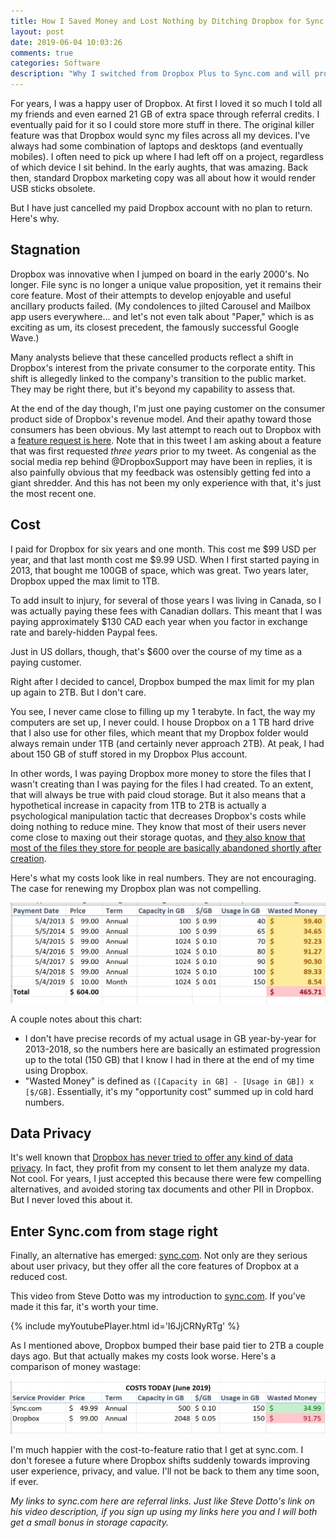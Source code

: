 ```yaml
---
title: How I Saved Money and Lost Nothing by Ditching Dropbox for Sync.com
layout: post
date: 2019-06-04 10:03:26 
comments: true
categories: Software
description: "Why I switched from Dropbox Plus to Sync.com and will probably never switch back."
---
```


[sync-referral]: https://www.sync.com/?_sync_refer=857f710b0

For years, I was a happy user of Dropbox. At first I loved it so much I told all my friends and even earned 21 GB of extra space through referral credits. I eventually paid for it so I could store more stuff in there. The original killer feature was that Dropbox would sync my files across all my devices. I've always had some combination of laptops and desktops (and eventually mobiles). I often need to pick up where I had left off on a project, regardless of which device I sit behind. In the early aughts, that was amazing. Back then, standard Dropbox marketing copy was all about how it would render USB sticks obsolete.

But I have just cancelled my paid Dropbox account with no plan to return. Here's why.

## Stagnation

Dropbox was innovative when I jumped on board in the early 2000's. No longer. File sync is no longer a unique value proposition, yet it remains their core feature. Most of their attempts to develop enjoyable and useful ancillary products failed. (My condolences to jilted Carousel and Mailbox app users everywhere... and let's not even talk about "Paper," which is as exciting as um, its closest precedent, the famously successful Google Wave.)

Many analysts believe that these cancelled products reflect a shift in Dropbox's interest from the private consumer to the corporate entity. This shift is allegedly linked to the company's transition to the public market. They may be right there, but it's beyond my capability to assess that.

At the end of the day though, I'm just one paying customer on the consumer product side of Dropbox's revenue model. And their apathy toward those consumers has been obvious. My last attempt to reach out to Dropbox with a [feature request is here](https://twitter.com/dtjohnso/status/1067803090676535296). Note that in this tweet I am asking about a feature that was first requested *three years* prior to my tweet. As congenial as the social media rep behind @DropboxSupport may have been in replies, it is also painfully obvious that my feedback was ostensibly getting fed into a giant shredder. And this has not been my only experience with that, it's just the most recent one.

## Cost

I paid for Dropbox for six years and one month. This cost me $99 USD per year, and that last month cost me $9.99 USD. When I first started paying in 2013, that bought me 100GB of space, which was great. Two years later, Dropbox upped the max limit to 1TB. 

To add insult to injury, for several of those years I was living in Canada, so I was actually paying these fees with Canadian dollars. This meant that I was paying approximately $130 CAD each year when you factor in exchange rate and barely-hidden Paypal fees. 

Just in US dollars, though, that's $600 over the course of my time as a paying customer.

Right after I decided to cancel, Dropbox bumped the max limit for my plan up again to 2TB. But I don't care. 

You see, I never came close to filling up my 1 terabyte. In fact, the way my computers are set up, I never could. I house Dropbox on a 1 TB hard drive that I also use for other files, which meant that my Dropbox folder would always remain under 1TB (and certainly never approach 2TB). At peak, I had about 150 GB of stuff stored in my Dropbox Plus account.

In other words, I was paying Dropbox more money to store the files that I wasn't creating than I was paying for the files I had created. To an extent, that will always be true with paid cloud storage. But it also means that a hypothetical increase in capacity from 1TB to 2TB is actually a psychological manipulation tactic that decreases Dropbox's costs while doing nothing to reduce mine. They know that most of their users never come close to maxing out their storage quotas, and [they also know that most of the files they store for people are basically abandoned shortly after creation](https://techcrunch.com/2019/05/06/dropbox-adds-cold-storage-layer-for-less-frequently-access-files/).

Here's what my costs look like in real numbers. They are not encouraging. The case for renewing my Dropbox plan was not compelling.

![](/images/2019/06/dropbox-costs-1.png)

A couple notes about this chart:

* I don't have precise records of my actual usage in GB year-by-year for 2013-2018, so the numbers here are basically an estimated progression up to the total (150 GB) that I know I had in there at the end of my time using Dropbox.
* "Wasted Money" is defined as `([Capacity in GB] - [Usage in GB]) x [$/GB]`. Essentially, it's my "opportunity cost" summed up in cold hard numbers.

## Data Privacy

It's well known that [Dropbox has never tried to offer any kind of data privacy](https://en.wikipedia.org/wiki/Criticism_of_Dropbox). In fact, they profit from my consent to let them analyze my data. Not cool. For years, I just accepted this because there were few compelling alternatives, and avoided storing tax documents and other PII in Dropbox. But I never loved this about it.

## Enter Sync.com from stage right

Finally, an alternative has emerged: [sync.com][sync-referral]. Not only are they serious about user privacy, but they offer all the core features of Dropbox at a reduced cost.

This video from Steve Dotto was my introduction to [sync.com][sync-referral]. If you've made it this far, it's worth your time.

{% include myYoutubePlayer.html id='I6JjCRNyRTg' %}


As I mentioned above, Dropbox bumped their base paid tier to 2TB a couple days ago. But that actually makes my costs look worse. Here's a comparison of money wastage:

![](/images/2019/06/dropbox-costs-2.png)

I'm much happier with the cost-to-feature ratio that I get at sync.com. I don't foresee a future where Dropbox shifts suddenly towards improving user experience, privacy, and value. I'll not be back to them any time soon, if ever.

*My links to sync.com here are referral links. Just like Steve Dotto's link on his video description, if you sign up using my links here you and I will both get a small bonus in storage capacity.*